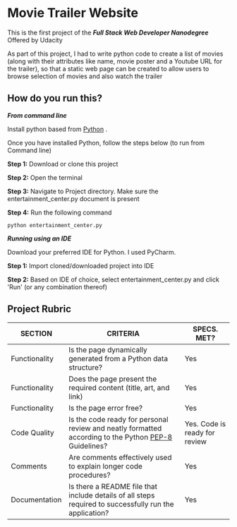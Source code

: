 # Movie Trailer Website

This is the first project of the ***Full Stack Web Developer Nanodegree*** 
Offered by Udacity 


As part of this project, I had to write python code to create a list of movies (along with their attributes like name, movie poster and a Youtube URL for the trailer), so that a static web page can be created to allow users to browse selection of movies and also watch the trailer

## How do you run this?

***From command line***

Install python based from [Python](https://www.python.org/) .

Once you have installed Python, follow the steps below (to run from Command line)

**Step 1:** Download or clone this project

**Step 2:** Open the terminal 

**Step 3:** Navigate to Project directory. Make sure the entertainment_center.py document is present

**Step 4:** Run the following command

`python entertainment_center.py`

***Running using an IDE***

Download your preferred IDE for Python. 
I used PyCharm. 

**Step 1:** Import cloned/downloaded project into IDE

**Step 2:** Based on IDE of choice, select entertainment_center.py and click 'Run' (or any combination thereof)

## Project Rubric

|SECTION|CRITERIA|SPECS. MET?|
|---|---|---|
|Functionality|Is the page dynamically generated from a Python data structure?|Yes|
|Functionality|Does the page present the required content (title, art, and link)|Yes|
|Functionality|Is the page error free?|Yes|
|Code Quality|Is the code ready for personal review and neatly formatted according to the Python [PEP-8](http://pep8online.com/) Guidelines?|Yes. Code is ready for review|
|Comments|Are comments effectively used to explain longer code procedures?|Yes|
|Documentation|Is there a README file that include details of all steps required to successfully run the application?|Yes|


 